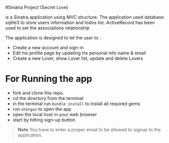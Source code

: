 
#Sinatra Project (Secret Love)

is a Sinatra application using MVC structure. The application used database sqlite3 to store users information and todos list. ActiveRecord has been used to set the associations relationship

The application is designed to let the user to :
- Create a new account and sign-in
- Edit his profile page by updating his personal info name & email
- Create a new Lover, show Lover list, update and delete Lovers

# For Running the app
 - fork and clone this repo.
 - cd the directory from the terminal
 - in the terminal run ```bundle install``` to install all required gems
 - run ```shotgun``` to open the app
 - open the local host in your web browser
 - start by hitting sign-up button

>**Note** 
You have to enter a proper email to be allowed to signup to the application.
